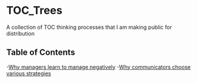 # TOC_Trees
A collection of TOC thinking processes that I am making public for distribution

## Table of Contents

-[Why managers learn to manage negatively](./Why_Managers_Learn_To_Manage_Negatively.md)
-[Why communicators choose various strategies](./Communication_Strategies.md)


